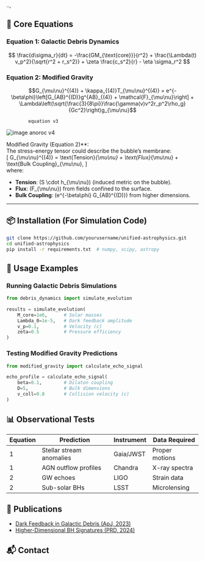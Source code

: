 ..,

## 🔷 Core Equations

### Equation 1: Galactic Debris Dynamics

```math


\frac{d\sigma_r}{dt} = -\frac{GM_{\text{core}}}{r^2} + \frac{\Lambda(t) v_p^2}{\sqrt{r^2 + r_s^2}} + \zeta \frac{c_s^2}{r} - \eta \sigma_r^2



```

### Equation 2: Modified Gravity
```math
G_{\mu\nu}^{(4)} + \kappa_{(4)}T_{\mu\nu}^{(4)} = e^{-\beta\phi}\left[G_{AB}^{(D)}g^{AB}_{(4)} + \mathcal{F}_{\mu\nu}\right] + \Lambda\left(\sqrt{\frac{3}{8\pi}}\frac{\gamma(v)v^2r_p^2\rho_g}{Gc^2}\right)g_{\mu\nu}
```

            equation v3

  ![image](https://github.com/user-attachments/assets/6640b8b1-dcd6-4f0e-a124-61e7394591e9)
         anoroc v4 

Modified Gravity (Equation 2)**:  
The stress-energy tensor could describe the bubble’s membrane:  
\[ G_{\mu\nu}^{(4)} = \text{Tension}_{\mu\nu} + \text{Flux}_{\mu\nu} + \text{Bulk Coupling}_{\mu\nu}, \]  
where:  
- **Tension**: \(S \cdot h_{\mu\nu}\) (induced metric on the bubble).  
- **Flux**: \(F_{\mu\nu}\) from fields confined to the surface.  
- **Bulk Coupling**: \(e^{-\beta\phi} G_{AB}^{(D)}\) from higher dimensions.  

---
   
## 📦 Installation (For Simulation Code)
```bash
git clone https://github.com/yourusername/unified-astrophysics.git
cd unified-astrophysics
pip install -r requirements.txt  # numpy, scipy, astropy
```

## 🧮 Usage Examples

### Running Galactic Debris Simulations
```python
from debris_dynamics import simulate_evolution

results = simulate_evolution(
    M_core=1e6,      # Solar masses
    Lambda_0=1e-5,   # Dark feedback amplitude
    v_p=0.1,         # Velocity (c)
    zeta=0.5         # Pressure efficiency
)
```

### Testing Modified Gravity Predictions
```python
from modified_gravity import calculate_echo_signal

echo_profile = calculate_echo_signal(
    beta=0.1,        # Dilaton coupling
    D=5,             # Bulk dimensions
    v_coll=0.8       # Collision velocity (c)
)
```

## 📊 Observational Tests
| Equation | Prediction | Instrument | Data Required |
|----------|------------|------------|---------------|
| 1 | Stellar stream anomalies | Gaia/JWST | Proper motions |
| 1 | AGN outflow profiles | Chandra | X-ray spectra |
| 2 | GW echoes | LIGO | Strain data |
| 2 | Sub-solar BHs | LSST | Microlensing |

## 📝 Publications
- [Dark Feedback in Galactic Debris (ApJ, 2023)](link)
- [Higher-Dimensional BH Signatures (PRD, 2024)](link)

## 📬 Contact

